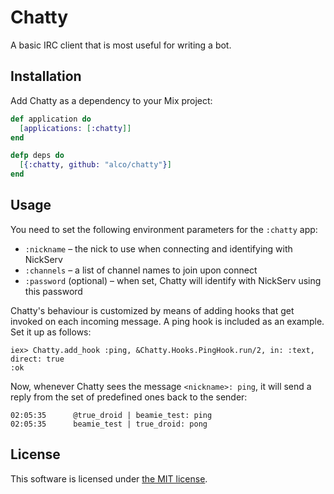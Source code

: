 Chatty
======

A basic IRC client that is most useful for writing a bot.


## Installation

Add Chatty as a dependency to your Mix project:

```elixir
def application do
  [applications: [:chatty]]
end

defp deps do
  [{:chatty, github: "alco/chatty"}]
end
```


## Usage

You need to set the following environment parameters for the `:chatty` app:

  * `:nickname` – the nick to use when connecting and identifying with NickServ
  * `:channels` – a list of channel names to join upon connect
  * `:password` (optional) – when set, Chatty will identify with NickServ using
    this password

Chatty's behaviour is customized by means of adding hooks that get invoked on
each incoming message. A ping hook is included as an example. Set it up as
follows:

```iex
iex> Chatty.add_hook :ping, &Chatty.Hooks.PingHook.run/2, in: :text, direct: true
:ok
```

Now, whenever Chatty sees the message `<nickname>: ping`, it will send a reply
from the set of predefined ones back to the sender:

```
02:05:35      @true_droid | beamie_test: ping
02:05:35      beamie_test | true_droid: pong
```


## License

This software is licensed under [the MIT license](LICENSE).
